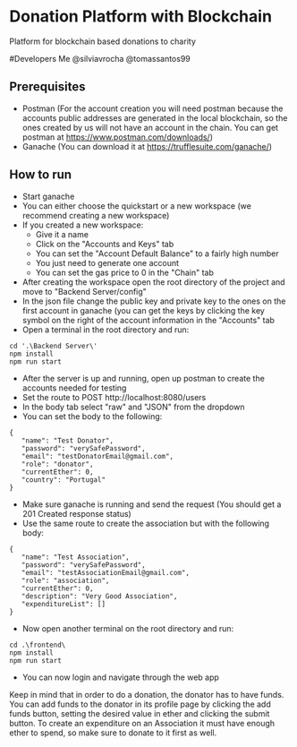 # Donation Platform with Blockchain
Platform for blockchain based donations to charity

#Developers
Me
@silviavrocha
@tomassantos99

## Prerequisites

- Postman (For the account creation you will need postman because the accounts public addresses are generated in the local blockchain, so the ones created by us will not have an account in the chain. You can get postman at https://www.postman.com/downloads/)
- Ganache (You can download it at https://trufflesuite.com/ganache/)

## How to run

- Start ganache
- You can either choose the quickstart or a new workspace (we recommend creating a new workspace)
- If you created a new workspace:
  - Give it a name
  - Click on the "Accounts and Keys" tab
  - You can set the "Account Default Balance" to a fairly high number
  - You just need to generate one account
  - You can set the gas price to 0 in the "Chain" tab
- After creating the workspace open the root directory of the project and move to "Backend Server/config"
- In the json file change the public key and private key to the ones on the first account in ganache (you can get the keys by clicking the key symbol on the right of the account information in the "Accounts" tab
- Open a terminal in the root directory and run:
```
cd '.\Backend Server\'
npm install
npm run start
```
- After the server is up and running, open up postman to create the accounts needed for testing
- Set the route to POST http://localhost:8080/users
- In the body tab select "raw" and "JSON" from the dropdown
- You can set the body to the following:
```
{
   "name": "Test Donator",
   "password": "verySafePassword",
   "email": "testDonatorEmail@gmail.com",
   "role": "donator",
   "currentEther": 0,
   "country": "Portugal"
}
```
- Make sure ganache is running and send the request (You should get a 201 Created response status)
- Use the same route to create the association but with the following body:
```
{
   "name": "Test Association",
   "password": "verySafePassword",
   "email": "testAssociationEmail@gmail.com",
   "role": "association",
   "currentEther": 0,
   "description": "Very Good Association",
   "expenditureList": []
}
```
- Now open another terminal on the root directory and run:
```
cd .\frontend\
npm install
npm run start
```
- You can now login and navigate through the web app

Keep in mind that in order to do a donation, the donator has to have funds. You can add funds to the donator in its profile page by clicking the add funds button, setting the desired value in ether and clicking the submit button. 
To create an expenditure on an Association it must have enough ether to spend, so make sure to donate to it first as well.
